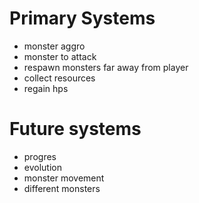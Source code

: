 
# Primary Systems
- monster aggro
- monster to attack
- respawn monsters far away from player
- collect resources
- regain hps

# Future systems
- progres
- evolution
- monster movement
- different monsters
